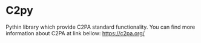 # C2py
Pythin library which provide C2PA standard functionality. You can find more information about C2PA at link bellow: https://c2pa.org/
